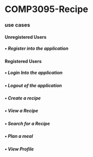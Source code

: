 # COMP3095-Recipe
 
 
 
### use cases
#### Unregistered Users
##### • Register into the application
#### Registered Users
##### • Login Into the application
##### • Logout of the application
##### • Create a recipe
##### • View a Recipe
##### • Search for a Recipe
##### • Plan a meal
##### • View Profile
